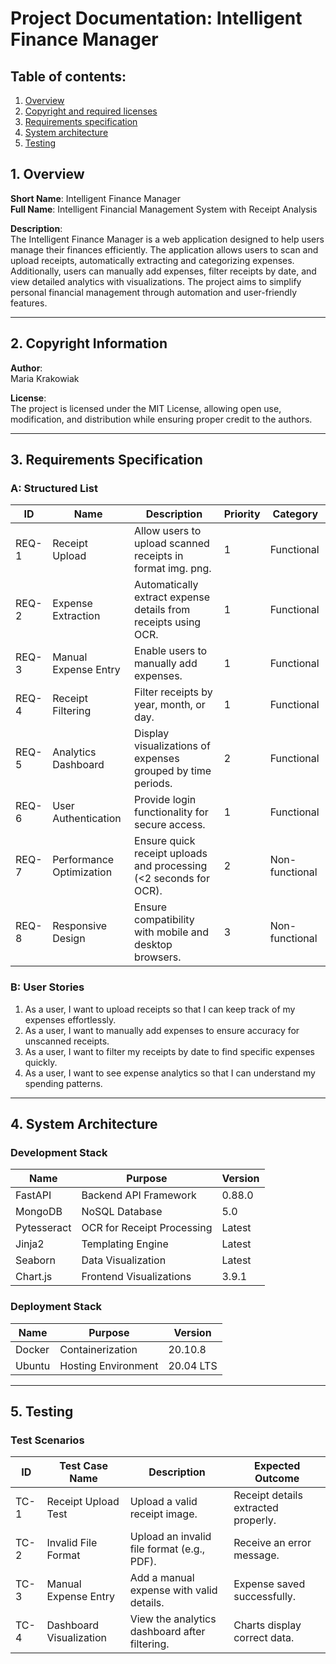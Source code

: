 
# Project Documentation: Intelligent Finance Manager

## Table of contents:
1. [Overview](#1-overview)
2. [Copyright and required licenses](#2-copyright-information)
3. [Requirements specification](#3-requirements-specification)
4. [System architecture](#4-system-architecture)
5. [Testing](#5-testing)


## 1. Overview

**Short Name**: Intelligent Finance Manager  
**Full Name**: Intelligent Financial Management System with Receipt Analysis  

**Description**:  
The Intelligent Finance Manager is a web application designed to help users manage their finances efficiently. The application allows users to scan and upload receipts, automatically extracting and categorizing expenses. Additionally, users can manually add expenses, filter receipts by date, and view detailed analytics with visualizations. The project aims to simplify personal financial management through automation and user-friendly features.

---

## 2. Copyright Information

**Author**:  
Maria Krakowiak

**License**:  
The project is licensed under the MIT License, allowing open use, modification, and distribution while ensuring proper credit to the authors.

---

## 3. Requirements Specification

### **A: Structured List**  

| ID    | Name                        | Description                                                                 | Priority | Category          |
|-------|-----------------------------|-----------------------------------------------------------------------------|----------|-------------------|
| REQ-1 | Receipt Upload              | Allow users to upload scanned receipts in format img. png.                  | 1        | Functional        |
| REQ-2 | Expense Extraction          | Automatically extract expense details from receipts using OCR.              | 1        | Functional        |
| REQ-3 | Manual Expense Entry        | Enable users to manually add expenses.                                      | 1        | Functional        |
| REQ-4 | Receipt Filtering           | Filter receipts by year, month, or day.                                     | 1        | Functional        |
| REQ-5 | Analytics Dashboard         | Display visualizations of expenses grouped by time periods.                 | 2        | Functional        |
| REQ-6 | User Authentication         | Provide login functionality for secure access.                              | 1        | Functional        |
| REQ-7 | Performance Optimization    | Ensure quick receipt uploads and processing (<2 seconds for OCR).           | 2        | Non-functional    |
| REQ-8 | Responsive Design           | Ensure compatibility with mobile and desktop browsers.                      | 3        | Non-functional    |

### **B: User Stories**

1. As a user, I want to upload receipts so that I can keep track of my expenses effortlessly.  
2. As a user, I want to manually add expenses to ensure accuracy for unscanned receipts.  
3. As a user, I want to filter my receipts by date to find specific expenses quickly.  
4. As a user, I want to see expense analytics so that I can understand my spending patterns.

---

## 4. System Architecture

### **Development Stack**
| Name          | Purpose                       | Version   |
|---------------|-------------------------------|-----------|
| FastAPI       | Backend API Framework         | 0.88.0    |
| MongoDB       | NoSQL Database                | 5.0       |
| Pytesseract   | OCR for Receipt Processing    | Latest    |
| Jinja2        | Templating Engine             | Latest    |
| Seaborn       | Data Visualization            | Latest    |
| Chart.js      | Frontend Visualizations       | 3.9.1     |

### **Deployment Stack**
| Name          | Purpose                       | Version   |
|---------------|-------------------------------|-----------|
| Docker        | Containerization              | 20.10.8   |
| Ubuntu        | Hosting Environment           | 20.04 LTS |

---

## 5. Testing

### **Test Scenarios**
| ID    | Test Case Name          | Description                                        | Expected Outcome                    |
|-------|-------------------------|----------------------------------------------------|-------------------------------------|
| TC-1  | Receipt Upload Test     | Upload a valid receipt image.                     | Receipt details extracted properly. |
| TC-2  | Invalid File Format     | Upload an invalid file format (e.g., PDF).        | Receive an error message.           |
| TC-3  | Manual Expense Entry    | Add a manual expense with valid details.          | Expense saved successfully.         |
| TC-4  | Dashboard Visualization | View the analytics dashboard after filtering.     | Charts display correct data.        |

